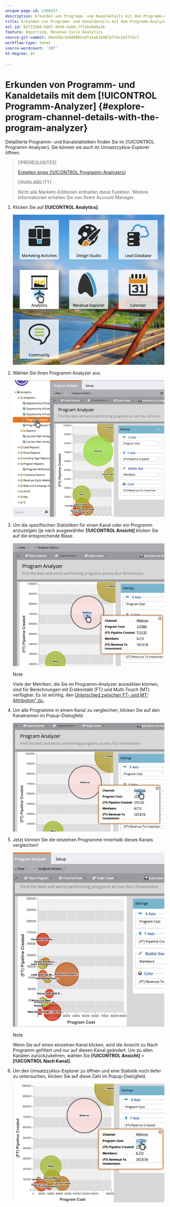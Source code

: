 ```yaml
---
unique-page-id: 2360437
description: Erkunden von Programm- und Kanaldetails mit dem Programm-Analyzer - Marketo-Dokumente - Produktdokumentation
title: Erkunden von Programm- und Kanaldetails mit dem Programm-Analyzer
exl-id: 0d7133b6-648f-4549-ba8d-7f7abeb89a16
feature: Reporting, Revenue Cycle Analytics
source-git-commit: 09a656c3a0d0002edfa1a61b987bff4c1dff33cf
workflow-type: tm+mt
source-wordcount: '197'
ht-degree: 4%

---
```


# Erkunden von Programm- und Kanaldetails mit dem [!UICONTROL Programm-Analyzer] {#explore-program-channel-details-with-the-program-analyzer}

Detaillierte Programm- und Kanalstatistiken finden Sie im [!UICONTROL Programm-Analyzer]. Sie können sie auch im Umsatzzyklus-Explorer öffnen.

>[!PREREQUISITES]
>
>[Erstellen eines [!UICONTROL Programm-Analyzers]](/help/marketo/product-docs/reporting/revenue-cycle-analytics/program-analytics/create-a-program-analyzer.md)

>[!AVAILABILITY]
>
>Nicht alle Marketo-Editionen enthalten diese Funktion. Weitere Informationen erhalten Sie von Ihrem Account Manager.

1. Klicken Sie auf **[!UICONTROL Analytics]**.

   ![](assets/image2015-4-28-12-3a54-3a47.png)

1. Wählen Sie Ihren Programm-Analyzer aus.

   ![](assets/image2015-4-28-12-3a56-3a46.png)

1. Um die spezifischen Statistiken für einen Kanal oder ein Programm anzuzeigen (je nach ausgewählter **[!UICONTROL Ansicht]** klicken Sie auf die entsprechende Blase.

   ![](assets/image2015-4-28-12-3a57-3a14.png)

   >[!NOTE]
   >
   >Viele der Metriken, die Sie im Programm-Analyzer auswählen können, sind für Berechnungen mit Erstkontakt (FT) und Multi-Touch (MT) verfügbar. Es ist wichtig, den [Unterschied zwischen FT- und MT-Attribution“ zu ](/help/marketo/product-docs/reporting/revenue-cycle-analytics/revenue-tools/attribution/understanding-attribution.md).

1. Um alle Programme in einem Kanal zu vergleichen, klicken Sie auf den Kanalnamen im Popup-Dialogfeld.

   ![](assets/image2015-4-28-12-3a59-3a36.png)

1. Jetzt können Sie die einzelnen Programme innerhalb dieses Kanals vergleichen!

   ![](assets/image2015-4-28-13-3a0-3a14.png)

   >[!NOTE]
   >
   >Wenn Sie auf einen einzelnen Kanal klicken, wird die Ansicht zu Nach Programm gefiltert und nur auf diesen Kanal geändert. Um zu allen Kanälen zurückzukehren, wählen Sie **[!UICONTROL Ansicht]** > **[!UICONTROL Nach Kanal]**.

1. Um den Umsatzzyklus-Explorer zu öffnen und eine Statistik noch tiefer zu untersuchen, klicken Sie auf diese Zahl im Popup-Dialogfeld.

   ![](assets/image2015-4-28-13-3a1-3a35.png)
